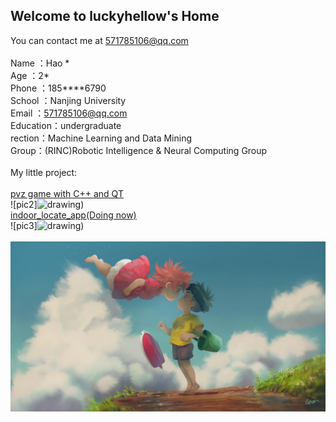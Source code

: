 ## Welcome to luckyhellow's Home

You can contact me at [571785106@qq.com](571785106@qq.com)\
\
Name  ：Hao \*\
Age     ：2\*\
Phone ：185****6790\
School   ：Nanjing University\
Email  ：571785106@qq.com\
Education：undergraduate\
rection：Machine Learning and Data Mining\
Group：(RINC)Robotic Intelligence & Neural Computing Group\
\
My little project:\
\
[pvz game with C++ and QT](https://github.com/luckyhellow/PVZ_QT)\
![pic2]<img src="PVZ.jpg" alt="drawing" width="200"/>)\
[indoor_locate_app(Doing now)](https://github.com/luckyhellow/loc_project)\
![pic3]<img src="loc.jpg" alt="drawing" width="200"/>)\
\
![pic1](pic1.jpg)
